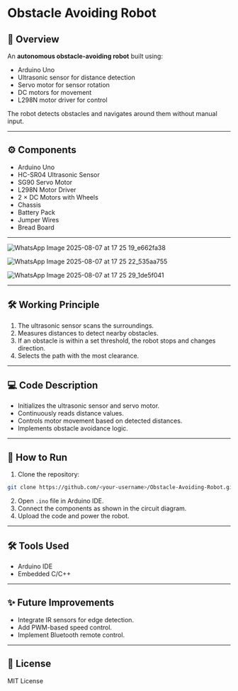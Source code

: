 # Obstacle Avoiding Robot

## 📌 Overview
An **autonomous obstacle-avoiding robot** built using:
- Arduino Uno
- Ultrasonic sensor for distance detection
- Servo motor for sensor rotation
- DC motors for movement
- L298N motor driver for control

The robot detects obstacles and navigates around them without manual input.

---

## ⚙️ Components
- Arduino Uno
- HC-SR04 Ultrasonic Sensor
- SG90 Servo Motor
- L298N Motor Driver
- 2 × DC Motors with Wheels
- Chassis
- Battery Pack
- Jumper Wires
- Bread Board

---
![WhatsApp Image 2025-08-07 at 17 25 19_e662fa38](https://github.com/user-attachments/assets/820e619e-2573-4c55-9afd-473a6691de0f)

![WhatsApp Image 2025-08-07 at 17 25 22_535aa755](https://github.com/user-attachments/assets/51fd058d-4200-49cb-acc3-247060f4bcbb)

![WhatsApp Image 2025-08-07 at 17 25 29_1de5f041](https://github.com/user-attachments/assets/9642b21f-bfd3-4e5d-aacf-a95fe347691a)



---
## 🛠️ Working Principle
1. The ultrasonic sensor scans the surroundings.
2. Measures distances to detect nearby obstacles.
3. If an obstacle is within a set threshold, the robot stops and changes direction.
4. Selects the path with the most clearance.


---



## 💻 Code Description
- Initializes the ultrasonic sensor and servo motor.
- Continuously reads distance values.
- Controls motor movement based on detected distances.
- Implements obstacle avoidance logic.

---

## 🚀 How to Run
1. Clone the repository:
```bash
git clone https://github.com/<your-username>/Obstacle-Avoiding-Robot.git
```
2. Open `.ino` file in Arduino IDE.
3. Connect the components as shown in the circuit diagram.
4. Upload the code and power the robot.

---

## 🛠️ Tools Used
- Arduino IDE
- Embedded C/C++

---

## ✨ Future Improvements
- Integrate IR sensors for edge detection.
- Add PWM-based speed control.
- Implement Bluetooth remote control.

---

## 📜 License
MIT License
